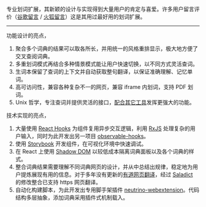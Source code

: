 专业划词扩展，其新颖的设计与实现得到大量用户的肯定与喜爱。许多用户留言评价（[谷歌留言](https://chrome.google.com/webstore/detail/cdonnmffkdaoajfknoeeecmchibpmkmg?hl=en) / [火狐留言](https://addons.mozilla.org/zh-CN/firefox/addon/ext-saladict/reviews/)）这是其用过最好用的划词扩展。

<hr class="read-more" />

功能设计的亮点，

1. 聚合多个词典的结果可以取各所长，并用统一的风格重排显示，极大地方便了交叉查阅词典。
1. 多重划词模式再结合多种情景模式能让用户快速切换，以不同方式灵活查词。
1. 生词本保留了查词的上下文并自动获取整句翻译，以保证准确理解、记忆单词。
1. 高可访问性，兼容各种复杂不一的网页，兼容 iframe 内划词，支持 PDF 划词。
1. Unix 哲学，专注查词并提供灵活的接口，[配合其它工具](https://saladict.crimx.com/manual.html#shortcuts)发挥更强大的功能。

技术实现的亮点，

1. 大量使用 [React Hooks](https://reactjs.org/docs/hooks-intro.html) 为组件复用异步交互逻辑，利用 [RxJS](https://github.com/ReactiveX/rxjs) 处理复杂的用户输入，同时为此开发出另一项目 [observable-hooks](https://github.com/crimx/observable-hooks)。
1. 使用 [Storybook](https://storybook.js.org) 开发组件，在可视化环境中快速调试。
1. 在 React 上使用 [Shadow DOM](https://developer.mozilla.org/en-US/docs/Web/Web_Components/Using_shadow_DOM) 以较低成本隔离词典面板以及各个词典的样式。
1. 整合词典结果需要理解不同词典网页的设计，并从中总结出规律，稳定地为用户提炼展现有用的信息。对于多年没有更新的[有道网页翻译](http://fanyi.youdao.com/web2/)，经过 [Saladict](https://github.com/crimx/ext-saladict) 的修改整合已支持 https 网页翻译。
1. 自动化构建脚本，为此开发出专用脚手架插件 [neutrino-webextension](https://github.com/crimx/neutrino-webextension)。代码结构多层抽象，添加词典采用插件式机制载入。
